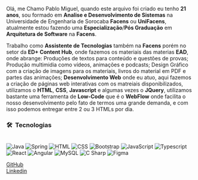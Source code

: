 Olá, me Chamo Pablo Miguel, quando este arquivo foi criado eu tenho **21 anos**, sou formado em **Analise e Desenvolvimento de Sistemas** na Universidade de Engenharia de Sorocaba **Facens** ou **UniFacens**, atualmente estou fazendo uma **Especialização**/**Pós Graduação** em **Arquitetura de Software** na **Facens**.

Trabalho como **Assistente de Tecnologias** também na **Facens** porém no setor da **ED+ Content Hub**, onde fazemos os materiais das materias **EAD**, onde abrange: Produções de textos para conteúdo e questões de provas; Produção multimidia como vídeos, animações e podcasts; Design Gráfico com a criação de imagens para os materiais, livros do material em PDF e partes das animações; **Desenvolvimento Web** onde eu atuo, aqui fazemos a criação de páginas web interativas com os matreiais disponibilizados, utilizamos o **HTML**, **CSS**, **Javascript** e algumas vezes o **JQuery**, utilizamos bastante uma ferramenta de **Low-Code** que é o **WebFlow** onde facilita o nosso desenvolvimento pelo fato de termos uma grande demanda, e com isso podemos entregar entre 2 ou 3 HTMLs por dia.

### 🛠️ &nbsp;Tecnologias

<div style="display: inline_block"><br/>
  <img aling="center" alt="Java" src="https://img.shields.io/badge/java-%23ED8B00.svg?style=for-the-badge&logo=openjdk&logoColor=white" />
  <img aling="center" alt="Spring" src="https://img.shields.io/badge/spring-%236DB33F.svg?style=for-the-badge&logo=spring&logoColor=white" />
  <img aling="center" alt="HTML" src="https://img.shields.io/badge/html5-%23E34F26.svg?style=for-the-badge&logo=html5&logoColor=white" />  
  <img aling="center" alt="CSS" src="https://img.shields.io/badge/css3-%231572B6.svg?style=for-the-badge&logo=css3&logoColor=white" />
  <img aling="center" alt="Bootstrap" src="https://img.shields.io/badge/bootstrap-%238511FA.svg?style=for-the-badge&logo=bootstrap&logoColor=white" />
  <img aling="center" alt="JavaScript" src="https://img.shields.io/badge/javascript-%23323330.svg?style=for-the-badge&logo=javascript&logoColor=%23F7DF1E" />
  <img aling="center" alt="Typescript" src="https://img.shields.io/badge/typescript-%23007ACC.svg?style=for-the-badge&logo=typescript&logoColor=white" />
  <img aling="center" alt="React" src="https://img.shields.io/badge/react-%2320232a.svg?style=for-the-badge&logo=react&logoColor=%2361DAFB" />
  <img aling="center" alt="Angular" src="https://img.shields.io/badge/angular-%23DD0031.svg?style=for-the-badge&logo=angular&logoColor=white" />
  <img aling="center" alt="MySQL" src="https://img.shields.io/badge/mysql-4479A1.svg?style=for-the-badge&logo=mysql&logoColor=white" />
  <img aling="center" alt="C Sharp" src="https://img.shields.io/badge/c%23-%23239120.svg?style=for-the-badge&logo=csharp&logoColor=white" />
  <img aling="center" alt="Figma" src="https://img.shields.io/badge/figma-%23F24E1E.svg?style=for-the-badge&logo=figma&logoColor=white" />

</div>

[GitHub](https://github.com/PabruGamePlays) <br>
[Linkedin](https://www.linkedin.com/in/pablo-miguel-0903-developer)